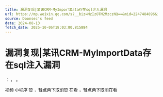 ```yaml
---
title: 漏洞复现|某讯CRM-MyImportData存在sql注入漏洞
url: https://mp.weixin.qq.com/s?__biz=MzIzOTM2MzczNQ==&mid=2247484896&idx=1&sn=b13979623819e3286d57a4a676aa42c1
source: Doonsec's feed
date: 2024-08-13
fetch_date: 2025-10-06T18:03:00.815884
---
```


# 漏洞复现|某讯CRM-MyImportData存在sql注入漏洞

：
，
。

视频
小程序
赞
，轻点两下取消赞
在看
，轻点两下取消在看